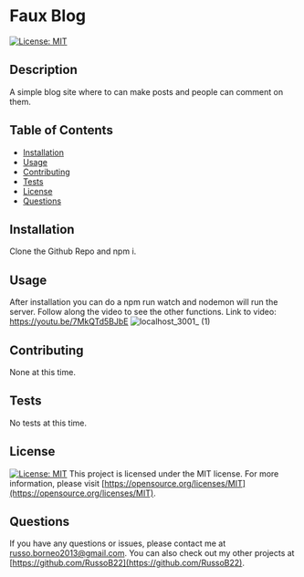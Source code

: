 # Faux Blog

[![License: MIT](https://img.shields.io/badge/License-MIT-yellow.svg)](https://opensource.org/licenses/MIT)

## Description
A simple blog site where to can make posts and people can comment on them.

## Table of Contents
- [Installation](#installation)
- [Usage](#usage)
- [Contributing](#contributing)
- [Tests](#tests)
- [License](#license)
- [Questions](#questions)

## Installation
Clone the Github Repo and npm i.

## Usage
After installation you can do a npm run watch and nodemon will run the server. Follow along the video to see the other functions.
Link to video: https://youtu.be/7MkQTd5BJbE
![localhost_3001_ (1)](https://github.com/RussoB22/fauxblog/assets/123154529/f444ccde-5a90-43bb-aaed-4627b5c8fd6d)


## Contributing
None at this time.

## Tests
No tests at this time.

## License
[![License: MIT](https://img.shields.io/badge/License-MIT-yellow.svg)](https://opensource.org/licenses/MIT)
This project is licensed under the MIT license. For more information, please visit [https://opensource.org/licenses/MIT](https://opensource.org/licenses/MIT).

## Questions
If you have any questions or issues, please contact me at [russo.borneo2013@gmail.com](mailto:russo.borneo2013@gmail.com). You can also check out my other projects at [https://github.com/RussoB22](https://github.com/RussoB22).
